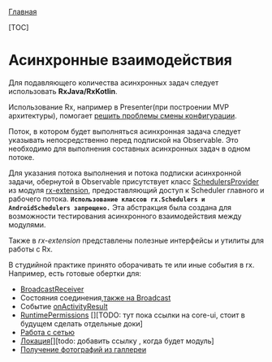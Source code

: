 [Главная](../main.md)

[TOC]

# Асинхронные взаимодействия

Для подавляющего количества асинхронных задач следует использовать **RxJava/RxKotlin**.

Использование Rx, например в Presenter(при построении MVP архитектуры),
помогает [решить проблемы смены конфигурации](../../core-mvp/README.md).

Поток, в котором будет выполняться асинхронная задача следует указывать
непосредственно перед подпиской на Observable.
Это необходимо для выполнения составных асинхронных задач в одном
потоке.

Для указания потока выполнения и потока подписки асинхронной
задачи, обернутой в Observable присутствует класс [SchedulersProvider](../../rx-extension/src/main/java/ru/surfstudio/android/rx/extension/scheduler/SchedulersProviderImpl.java)
из модуля [rx-extension](../../rx-extension/README.md),
предоставляющий доступ к Scheduler главного и рабочего потока.
**`Использование классов rx.Schedulers и AndroidSchedulers запрещено.`**
Эта абстракция была создана для возможности тестирования асинхронного
взаимодействия между модулями.

Также в *rx-extension* представлены полезные интерфейсы и утилиты для работы с Rx.

В студийной практике принято оборачивать те или иные события в rx.
Например, есть готовые обертки для:
- [BroadcastReceiver](../../broadcast-extension/README.md)
- Состояния соединения,[также на Broadcast](../../connection/README.md)
- Событие [onActivityResult](../../core-ui/README.md)
- [RuntimePermissions](../../core-ui/README.md) [][TODO: тут пока ссылки на core-ui, стоит в будущем сделать отдельные доки]
- [Работа с сетью](../../network/README.md)
- [Локация]()[][todo: добавить ссылку , когда будет модуль]
- [Получение фотографий из галлереи](../../picture-provider/README.md)